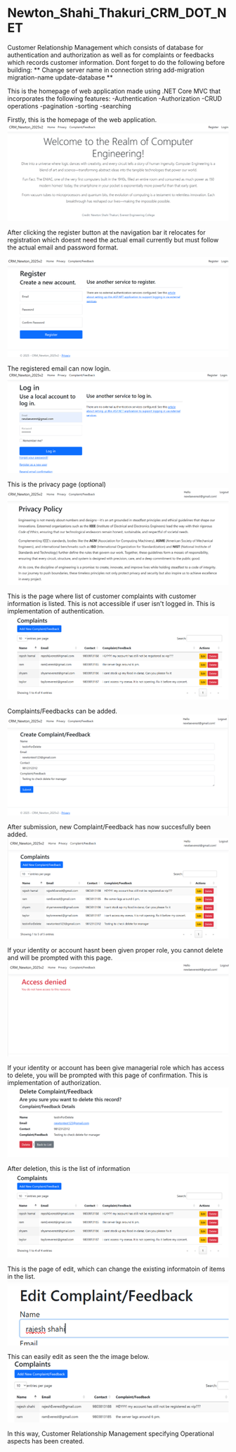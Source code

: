 # Newton_Shahi_Thakuri_CRM_DOT_NET
Customer Relationship Management which consists of database for authentication and authorization as well as for complaints or feedbacks which records customer information. 
Dont forget to do the following before building:
**
Change server name in connection string 
add-migration migration-name
update-database 
**

This is the homepage of web application made using .NET Core MVC that incorporates the following features: 
-Authentication
-Authorization
-CRUD operations
-pagination
-sorting
-searching

Firstly, this is the homepage of the web application.
![Loggingin](Homepage.png)


After clicking the register button at the navigation bar it relocates for registration which doesnt need the actual email currently but must follow the actual email and password format.

![Loggingin](register.png)

The registered email can now login.
![Loggingin](login.png)

This is the privacy page (optional)
![Loggingin](privacy.png)

This is the page where list of customer complaints with customer information is listed. This is not accessible if user isn't logged in. This is implementation of authentication.
![Loggingin](afterDelete.png)

Complaints/Feedbacks can be added.
![Loggingin](create.png)

After submission, new Complaint/Feedback has now succesfully been added.
![Loggingin](afterCreate.png)

If your identity or account hasnt been given proper role, you cannot delete and will be prompted with this page.
![Loggingin](deleteDeny.png)

If your identity or account has been give managerial role which has access to delete, you will be prompted with this page of confirmation. This is implementation of authorization.
![Loggingin](deleteConfirm.png)

After deletion, this is the list of information
![Loggingin](afterDelete.png)

This is the page of edit, which can change the existing informatoin of items in the list.
![Loggingin](edit.png)

This can easily edit as seen the the image below.
![Loggingin](afterEdit.png)


In this way, Customer Relationship Management specifying Operational aspects has been created.